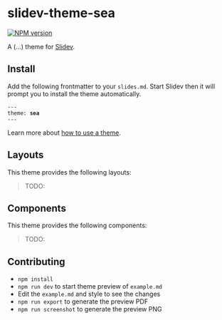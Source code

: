 # slidev-theme-sea

[![NPM version](https://img.shields.io/npm/v/slidev-theme-sea?color=3AB9D4&label=)](https://www.npmjs.com/package/slidev-theme-sea)

A (...) theme for [Slidev](https://github.com/slidevjs/slidev).

<!--
  Learn more about how to write a theme:
  https://sli.dev/guide/write-theme.html
--->

<!--
  run `npm run dev` to check out the slides for more details of how to start writing a theme
-->

<!--
  Put some screenshots here to demonstrate your theme

  Live demo: [...]
-->

## Install

Add the following frontmatter to your `slides.md`. Start Slidev then it will prompt you to install the theme automatically.

<pre><code>---
theme: <b>sea</b>
---</code></pre>

Learn more about [how to use a theme](https://sli.dev/guide/theme-addon#use-theme).

## Layouts

This theme provides the following layouts:

> TODO:

## Components

This theme provides the following components:

> TODO:

## Contributing

- `npm install`
- `npm run dev` to start theme preview of `example.md`
- Edit the `example.md` and style to see the changes
- `npm run export` to generate the preview PDF
- `npm run screenshot` to generate the preview PNG
